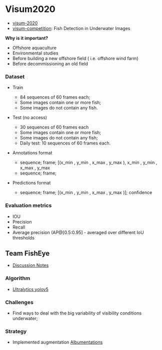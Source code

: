 # Visum2020

+ [visum-2020](https://github.com/visum-summerschool/visum-2020)
+ [visum-competition](https://github.com/visum-summerschool/visum-competition2020): Fish Detection in Underwater Images

**Why is it important?**
+ Offshore aquaculture
+ Environmental studies
+ Before building a new offshore field ( i.e. offshore wind farm)
+ Before decommissioning an old field

### Dataset

+ Train
  + 84 sequences of 60 frames each;
  + Some images contain one or more fish;
  + Some images do not contain any fish.
  
+ Test (no access)
  + 30 sequences of 60 frames each
  + Some images contain one or more fish;
  + Some images do not contain any fish;
  + Daily test: 10 sequences of 60 frames each.
  
+ Annotations format
  + sequence; frame; [(x_min , y_min , x_max , y_max ), x_min , y_min , x_max , y_max
  + sequence; frame;
  
+ Predictions format
  + sequence; frame; [(x_min , y_min , x_max , y_max )]; confidence

### Evaluation metrics
  + IOU
  + Precision
  + Recall
  + Average precision (AP@[0.5:0.95] - averaged over different IoU thresholds
 
## Team FishEye
+ [Discussion Notes](https://docs.google.com/document/d/1ZsbtSF3w8XVaRTAvtOWZsQTpCUJeGjc9XE1LMQ6Xwks/edit?usp=sharing)

### Algorithm
+ [Ultralytics yolov5](https://github.com/ultralytics/yolov5)

### Challenges
+ Find ways to deal with the big variability of visibility conditions underwater;

### Strategy
+ Implemented augmentation [Albumentations](https://github.com/albumentations-team)


